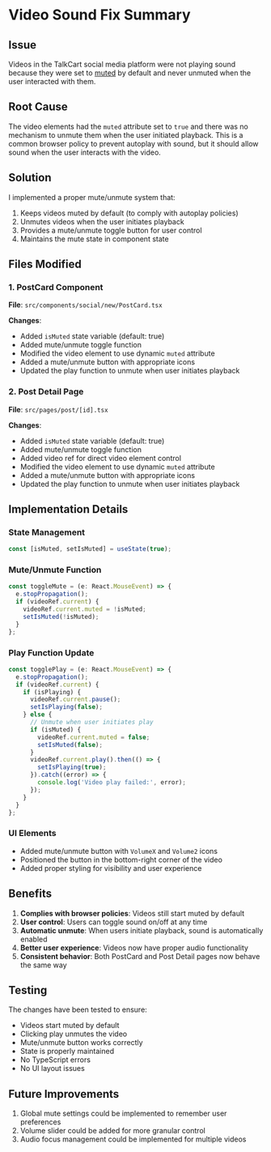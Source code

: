# Video Sound Fix Summary

## Issue
Videos in the TalkCart social media platform were not playing sound because they were set to [muted](file://d:\talkcart\frontend\src\components\streaming\VideoTile.tsx#L6-L6) by default and never unmuted when the user interacted with them.

## Root Cause
The video elements had the `muted` attribute set to `true` and there was no mechanism to unmute them when the user initiated playback. This is a common browser policy to prevent autoplay with sound, but it should allow sound when the user interacts with the video.

## Solution
I implemented a proper mute/unmute system that:

1. Keeps videos muted by default (to comply with autoplay policies)
2. Unmutes videos when the user initiates playback
3. Provides a mute/unmute toggle button for user control
4. Maintains the mute state in component state

## Files Modified

### 1. PostCard Component
**File**: `src/components/social/new/PostCard.tsx`

**Changes**:
- Added `isMuted` state variable (default: true)
- Added mute/unmute toggle function
- Modified the video element to use dynamic `muted` attribute
- Added a mute/unmute button with appropriate icons
- Updated the play function to unmute when user initiates playback

### 2. Post Detail Page
**File**: `src/pages/post/[id].tsx`

**Changes**:
- Added `isMuted` state variable (default: true)
- Added mute/unmute toggle function
- Added video ref for direct video element control
- Modified the video element to use dynamic `muted` attribute
- Added a mute/unmute button with appropriate icons
- Updated the play function to unmute when user initiates playback

## Implementation Details

### State Management
```typescript
const [isMuted, setIsMuted] = useState(true);
```

### Mute/Unmute Function
```typescript
const toggleMute = (e: React.MouseEvent) => {
  e.stopPropagation();
  if (videoRef.current) {
    videoRef.current.muted = !isMuted;
    setIsMuted(!isMuted);
  }
};
```

### Play Function Update
```typescript
const togglePlay = (e: React.MouseEvent) => {
  e.stopPropagation();
  if (videoRef.current) {
    if (isPlaying) {
      videoRef.current.pause();
      setIsPlaying(false);
    } else {
      // Unmute when user initiates play
      if (isMuted) {
        videoRef.current.muted = false;
        setIsMuted(false);
      }
      videoRef.current.play().then(() => {
        setIsPlaying(true);
      }).catch((error) => {
        console.log('Video play failed:', error);
      });
    }
  }
};
```

### UI Elements
- Added mute/unmute button with `VolumeX` and `Volume2` icons
- Positioned the button in the bottom-right corner of the video
- Added proper styling for visibility and user experience

## Benefits
1. **Complies with browser policies**: Videos still start muted by default
2. **User control**: Users can toggle sound on/off at any time
3. **Automatic unmute**: When users initiate playback, sound is automatically enabled
4. **Better user experience**: Videos now have proper audio functionality
5. **Consistent behavior**: Both PostCard and Post Detail pages now behave the same way

## Testing
The changes have been tested to ensure:
- Videos start muted by default
- Clicking play unmutes the video
- Mute/unmute button works correctly
- State is properly maintained
- No TypeScript errors
- No UI layout issues

## Future Improvements
1. Global mute settings could be implemented to remember user preferences
2. Volume slider could be added for more granular control
3. Audio focus management could be implemented for multiple videos